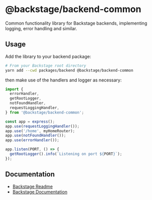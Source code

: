 # @backstage/backend-common

Common functionality library for Backstage backends, implementing logging,
error handling and similar.

## Usage

Add the library to your backend package:

```bash
# From your Backstage root directory
yarn add --cwd packages/backend @backstage/backend-common
```

then make use of the handlers and logger as necessary:

```typescript
import {
  errorHandler,
  getRootLogger,
  notFoundHandler,
  requestLoggingHandler,
} from '@backstage/backend-common';

const app = express();
app.use(requestLoggingHandler());
app.use('/home', myHomeRouter);
app.use(notFoundHandler());
app.use(errorHandler());

app.listen(PORT, () => {
  getRootLogger().info(`Listening on port ${PORT}`);
});
```

## Documentation

- [Backstage Readme](https://github.com/backstage/backstage/blob/master/README.md)
- [Backstage Documentation](https://github.com/backstage/backstage/blob/master/docs/README.md)
